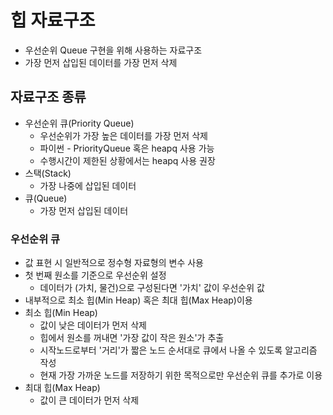 # 힙 자료구조
- 우선순위 Queue 구현을 위해 사용하는 자료구조
- 가장 먼저 삽입된 데이터를 가장 먼저 삭제
## 자료구조 종류
- 우선순위 큐(Priority Queue)
  - 우선순위가 가장 높은 데이터를 가장 먼저 삭제
  - 파이썬 - PriorityQueue 혹은 heapq 사용 가능
  - 수행시간이 제한된 상황에서는 heapq 사용 권장 
- 스택(Stack)
  - 가장 나중에 삽입된 데이터
- 큐(Queue)
  - 가장 먼저 삽입된 데이터
### 우선순위 큐
- 값 표현 시 일반적으로 정수형 자료형의 변수 사용
- 첫 번째 원소를 기준으로 우선순위 설정
  - 데이터가 (가치, 물건)으로 구성된다면 '가치' 값이 우선순위 값
- 내부적으로 최소 힙(Min Heap) 혹은 최대 힙(Max Heap)이용
- 최소 힙(Min Heap)
  - 값이 낮은 데이터가 먼저 삭제
  - 힙에서 원소를 꺼내면 '가장 값이 작은 원소'가 추출
  - 시작노드로부터 '거리'가 짧은 노드 순서대로 큐에서 나올 수 있도록 알고리즘 작성
  - 현재 가장 가까운 노드를 저장하기 위한 목적으로만 우선순위 큐를 추가로 이용
- 최대 힙(Max Heap)
  - 값이 큰 데이터가 먼저 삭제 